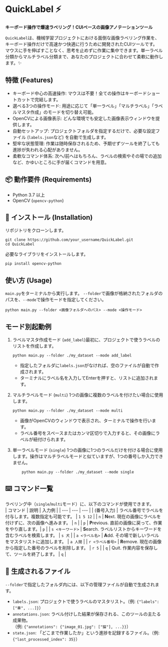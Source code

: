 # QuickLabel ⚡️
**キーボード操作で爆速ラベリング！CUIベースの画像アノテーションツール**  

`QuickLabel`は、機械学習プロジェクトにおける面倒な画像ラベリング作業を、キーボード操作だけで高速かつ快適に行うために開発されたCUIツールです。  
マウスに手を伸ばすことなく、思考を止めずに作業に集中できます。単一ラベル分類からマルチラベル分類まで、あなたのプロジェクトに合わせて柔軟に動作します。✨ 

## 特徴 (Features)
- キーボード中心の高速操作: マウスは不要！全ての操作はキーボードショートカットで完結します。
- 選べる3つの操作モード: 用途に応じて「単一ラベル」「マルチラベル」「ラベルマスタ作成」のモードを切り替え可能。
- OpenCVによる画像表示: どんな環境でも安定した画像表示ウィンドウを提供します。
- 自動セットアップ: プロジェクトフォルダを指定するだけで、必要な設定ファイル (`labels.json`など) を自動で生成します。
- 堅牢な状態管理: 作業は随時保存されるため、予期せずツールを終了しても進捗が失われる心配がありません。
- 柔軟なコマンド体系: 次へ/前へはもちろん、ラベルの検索やその場での追加など、かゆいところに手が届くコマンドを用意。

## 📦 動作要件 (Requirements)
- Python 3.7 以上
- OpenCV (`opencv-python`)

## 🚀 インストール (Installation)
リポジトリをクローンします。
``` 
git clone https://github.com/your_username/QuickLabel.git
cd QuickLabel 
```
必要なライブラリをインストールします。
```
pip install opencv-python
```

## 使い方 (Usage)
`main.py`をターミナルから実行します。 `--folder`で画像が格納されたフォルダのパスを、`--mode`で操作モードを指定してください。
```
python main.py --folder <画像フォルダへのパス> --mode <操作モード>
```

## モード別起動例  
1. ラベルマスタ作成モード (`add_label`)最初に、プロジェクトで使うラベルのリストを作成します。
    ```
    python main.py --folder ./my_dataset --mode add_label
    ```
    - 指定したフォルダに`labels.json`がなければ、空のファイルが自動で作成されます。
    - ターミナルにラベル名を入力してEnterを押すと、リストに追加されます。

2. マルチラベルモード (`multi`)
    1つの画像に複数のラベルを付けたい場合に使用します。
    ```
    python main.py --folder ./my_dataset --mode multi
    ```
    - 画像がOpenCVのウィンドウで表示され、ターミナルで操作を行います。
    - ラベル番号をスペースまたはカンマ区切りで入力すると、その画像にラベルが紐付けられます。

3. 単一ラベルモード (`single`)
    1つの画像に1つのラベルだけを付ける場合に使用します。操作はマルチラベルモードと似ていますが、1つの番号しか入力できません。
    ```
        python main.py --folder ./my_dataset --mode single
    ```

## ⌨️ コマンド一覧
ラベリング中（`single`/`multi`モード）に、以下のコマンドが使用できます。  
| コマンド | 説明 | 入力例 |
| --- | --- | --- |
| (番号入力) | ラベル番号でラベルを付与します。複数指定も可能です。 | `1 5 12` |
| `n` | **N**ext. 現在の画像にラベルを付けずに、次の画像へ進みます。 | `n` |
| `p` | **P**revious. 直前の画像に戻って、作業をやり直します。| `p` |
| `s <キーワード>` | **S**earch. ラベルリストからキーワードを含むラベルを検索します。 | `s 犬` | 
| `a <ラベル名>` | **A**dd. その場で新しいラベルをマスタリストに追加します。 | `a 人間` | 
| `r <ラベル番号>` | **R**emove. 現在の画像から指定した番号のラベルを削除します。 | `r 5` |
| `q` | Quit. 作業内容を保存して、ツールを終了します。 | `q` |

## 📁 生成されるファイル
`--folder`で指定したフォルダ内には、以下の管理ファイルが自動で生成されます。
- `labels.json`: プロジェクトで使うラベルのマスタリスト。（例: `{"labels": ["車", ...]}`）
- `annotations.json`: ラベル付けした結果が保存される、このツールの主たる成果物。  
（例: `{"annotations": {"image_01.jpg": ["猫"], ...}}`）
- `state.json`: 「どこまで作業したか」という進捗を記録するファイル。（例: `{"last_processed_index": 35}`）